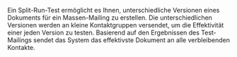 Ein Split-Run-Test ermöglicht es Ihnen, unterschiedliche Versionen eines
Dokuments für ein Massen-Mailing zu erstellen. Die unterschiedlichen
Versionen werden an kleine Kontaktgruppen versendet, um die Effektivität
einer jeden Version zu testen. Basierend auf den Ergebnissen des
Test-Mailings sendet das System das effektivste Dokument an alle
verbleibenden Kontakte.
